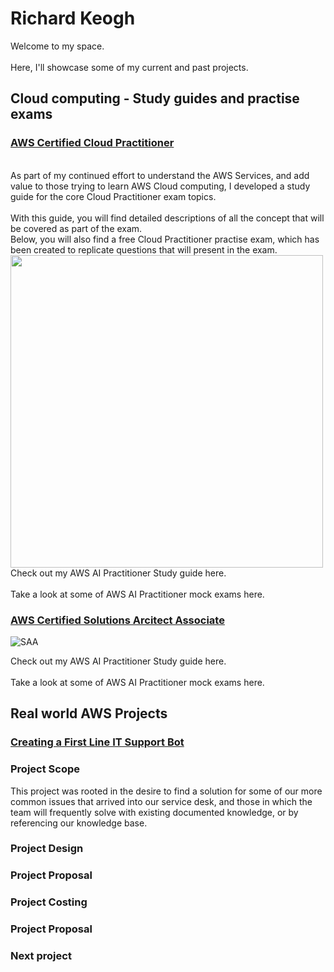 # Richard Keogh

Welcome to my space. 
<br> <br>
Here, I'll showcase some of my current and past projects.

## </ins>Cloud computing - Study guides and practise exams</ins>

### <ins>AWS Certified Cloud Practitioner</ins>
<br>
As part of my continued effort to understand the AWS Services, and add value to those trying to learn AWS Cloud computing, I developed a study guide for the core Cloud Practitioner exam topics.
<br><br>
With this guide, you will find detailed descriptions of all the concept that will be covered as part of the exam.
<br>
Below, you will also find a free Cloud Practitioner practise exam, which has been created to replicate questions that will present in the exam. 
<br>
<img src="https://cdn-ckjba.nitrocdn.com/XvHIXtRQMUYzLjoXbfBpiwAcydcSSOVj/assets/images/optimized/rev-81f45bc/www.ciat.edu/wp-content/uploads/2020/12/AWS-Certified_Cloud-Practitioner_512x512.bc006f14f986fa4f3ca238b0b62be458ce1fb5ce.png" width="500" height="500">
Check out my AWS AI Practitioner Study guide here. 
<br><br>
Take a look at some of AWS AI Practitioner mock exams here.

### <ins>AWS Certified Solutions Arcitect Associate</ins>
![SAA](https://github.com/user-attachments/assets/b3749a02-6433-45e2-9ae4-31b00dbe6291) 

Check out my AWS AI Practitioner Study guide here. <br><br>
Take a look at some of AWS AI Practitioner mock exams here.

## Real world AWS Projects

### <ins>Creating a First Line IT Support Bot</ins>

### Project Scope
This project was rooted in the desire to find a solution for some of our more common issues that arrived into our service desk, and those in which the team will frequently solve with existing documented knowledge, or by referencing our knowledge base.
### Project Design
### Project Proposal
### Project Costing
### Project Proposal



### Next project



